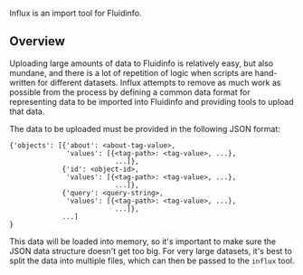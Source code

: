 Influx is an import tool for Fluidinfo.


Overview
--------

Uploading large amounts of data to Fluidinfo is relatively easy, but
also mundane, and there is a lot of repetition of logic when scripts
are hand-written for different datasets.  Influx attempts to remove as
much work as possible from the process by defining a common data
format for representing data to be imported into Fluidinfo and
providing tools to upload that data.

The data to be uploaded must be provided in the following JSON format:

    {'objects': [{'about': <about-tag-value>,
                  'values': [{<tag-path>: <tag-value>, ...},
                              ...]},
                 {'id': <object-id>,
                  'values': [{<tag-path>: <tag-value>, ...},
                              ...]},
                 {'query': <query-string>,
                  'values': [{<tag-path>: <tag-value>, ...},
                              ...]},
                 ...]
    }

This data will be loaded into memory, so it's important to make sure
the JSON data structure doesn't get too big.  For very large datasets,
it's best to split the data into multiple files, which can then be
passed to the `influx` tool.
